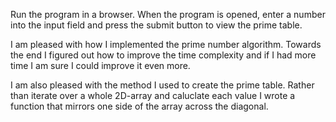 Run the program in a browser.
When the program is opened, enter a number into the input field and press the submit button to view the prime table.

I am pleased with how I implemented the prime number algorithm.
Towards the end I figured out how to improve the time complexity and if I had more time I am sure I could improve it even more.

I am also pleased with the method I used to create the prime table. Rather than iterate over a whole 2D-array and caluclate each value
I wrote a function that mirrors one side of the array across the diagonal.
